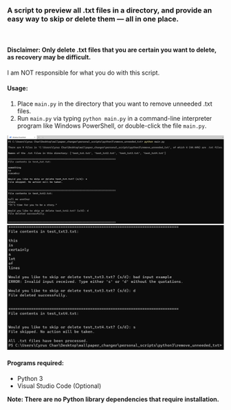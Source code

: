 ### A script to preview all .txt files in a directory, and provide an easy way to skip or delete them — all in one place.

<br/>  

  
#### **Disclaimer:** Only delete .txt files that you are certain you want to delete, as recovery may be difficult.
I am NOT responsible for what you do with this script.


#### **Usage:**  
1. Place `main.py` in the directory that you want to remove unneeded .txt files.
2. Run `main.py` via typing `python main.py` in a command-line interpreter program like Windows PowerShell, or double-click the file `main.py`.  

![](images/image1.png)
![](images/image2.png)

#### **Programs required:**
- Python 3
- Visual Studio Code (Optional)

**Note: There are no Python library dependencies that require installation.**
